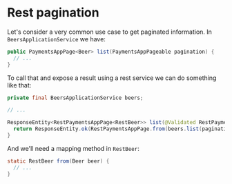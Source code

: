 # Rest pagination

Let's consider a very common use case to get paginated information. In `BeersApplicationService` we have:

```java
public PaymentsAppPage<Beer> list(PaymentsAppPageable pagination) {
  // ...
}
```

To call that and expose a result using a rest service we can do something like that: 

```java
private final BeersApplicationService beers;

// ...

ResponseEntity<RestPaymentsAppPage<RestBeer>> list(@Validated RestPaymentsAppPageable pagination) {
  return ResponseEntity.ok(RestPaymentsAppPage.from(beers.list(pagination.toPageable()), RestBeer::from))
}
```

And we'll need a mapping method in `RestBeer`: 

```java
static RestBeer from(Beer beer) {
  // ...
}
```